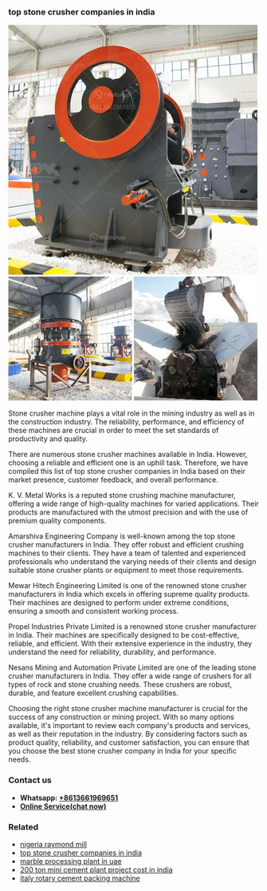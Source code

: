 <h3>top stone crusher companies in india</h3><img src='1703042598.jpg' alt=''><p>Stone crusher machine plays a vital role in the mining industry as well as in the construction industry. The reliability, performance, and efficiency of these machines are crucial in order to meet the set standards of productivity and quality.</p><p>There are numerous stone crusher machines available in India. However, choosing a reliable and efficient one is an uphill task. Therefore, we have compiled this list of top stone crusher companies in India based on their market presence, customer feedback, and overall performance.</p><p>K. V. Metal Works is a reputed stone crushing machine manufacturer, offering a wide range of high-quality machines for varied applications. Their products are manufactured with the utmost precision and with the use of premium quality components.</p><p>Amarshiva Engineering Company is well-known among the top stone crusher manufacturers in India. They offer robust and efficient crushing machines to their clients. They have a team of talented and experienced professionals who understand the varying needs of their clients and design suitable stone crusher plants or equipment to meet those requirements.</p><p>Mewar Hitech Engineering Limited is one of the renowned stone crusher manufacturers in India which excels in offering supreme quality products. Their machines are designed to perform under extreme conditions, ensuring a smooth and consistent working process.</p><p>Propel Industries Private Limited is a renowned stone crusher manufacturer in India. Their machines are specifically designed to be cost-effective, reliable, and efficient. With their extensive experience in the industry, they understand the need for reliability, durability, and performance.</p><p>Nesans Mining and Automation Private Limited are one of the leading stone crusher manufacturers in India. They offer a wide range of crushers for all types of rock and stone crushing needs. These crushers are robust, durable, and feature excellent crushing capabilities.</p><p>Choosing the right stone crusher machine manufacturer is crucial for the success of any construction or mining project. With so many options available, it's important to review each company's products and services, as well as their reputation in the industry. By considering factors such as product quality, reliability, and customer satisfaction, you can ensure that you choose the best stone crusher company in India for your specific needs.</p><h3>Contact us</h3><ul><li><strong>Whatsapp:&nbsp;<a href="https://wa.me/8613661969651">+8613661969651</a></strong></li><li><a href="https://swt.shibang-china.com/?git&amp;zhl&amp;top stone crusher companies in india"><strong>Online Service(chat now)</strong></a></li></ul><h3>Related</h3><ul><li><a href='nigeria raymond mill.md'>nigeria raymond mill</a></li><li><a href='top stone crusher companies in india.md'>top stone crusher companies in india</a></li><li><a href='marble processing plant in uae.md'>marble processing plant in uae</a></li><li><a href='200 ton mini cement plant project cost in india.md'>200 ton mini cement plant project cost in india</a></li><li><a href='italy rotary cement packing machine.md'>italy rotary cement packing machine</a></li></ul>